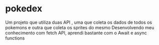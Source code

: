 # pokedex
Um projeto que utiliza duas API , uma que coleta os dados de todos os pokemons e outra que coleta os sprites do mesmo
Desenvolvendo meu conhecimento com fetch API, aprendi bastante com o Await e async functions 
